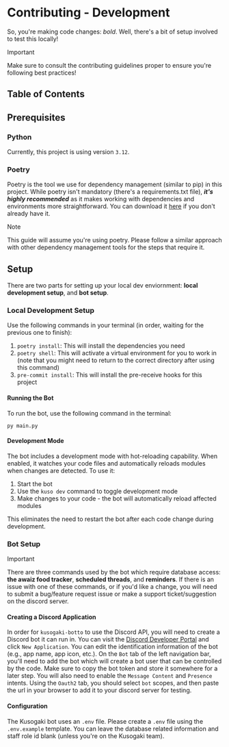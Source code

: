 # Contributing - Development

So, you're making code changes: _bold_. Well, there's a bit of setup involved to test this locally!

> [!IMPORTANT]
> Make sure to consult the contributing guidelines proper to ensure you're following best practices!

## Table of Contents

## Prerequisites

### Python

Currently, this project is using version `3.12`.

### Poetry

Poetry is the tool we use for dependency management (similar to pip) in this project. While poetry isn't mandatory (there's a requirements.txt file), _**it's highly recommended**_ as it makes working with dependencies and environments more straightforward. You can download it [here](https://python-poetry.org/) if you don't already have it.

> [!NOTE]
> This guide will assume you're using poetry. Please follow a similar approach with other dependency management tools for the steps that require it.

## Setup

There are two parts for setting up your local dev enviornment: **local development setup**, and **bot setup**.

### Local Development Setup
Use the following commands in your terminal (in order, waiting for the previous one to finish):

1. `poetry install`: This will install the dependencies you need
2. `poetry shell`: This will activate a virtual environment for you to work in (note that you might need to return to the correct directory after using this command)
3. `pre-commit install`: This will install the pre-receive hooks for this project

#### Running the Bot

To run the bot, use the following command in the terminal:
```
py main.py
```

#### Development Mode

The bot includes a development mode with hot-reloading capability. When enabled, it watches your code files and automatically reloads modules when changes are detected. To use it:

1. Start the bot
2. Use the `kuso dev` command to toggle development mode
3. Make changes to your code - the bot will automatically reload affected modules

This eliminates the need to restart the bot after each code change during development.

### Bot Setup

> [!IMPORTANT]
> There are three commands used by the bot which require database access:  **the awaiz food tracker**, **scheduled threads**, and **reminders**. If there is an issue with one of these commands, or if you'd like a change, you will need to submit a bug/feature request issue or make a support ticket/suggestion on the discord server.

#### Creating a Discord Application

In order for `kusogaki-botto` to use the Discord API, you will need to create a Discord bot it can run in. You can visit the [Discord Developer Portal](https://discord.com/developers/applications/)  and click `New Application`. You can edit the identification information of the bot (e.g., app name, app icon, etc.). On the `Bot` tab of the left navigation bar, you'll need to add the bot which will create a bot user that can be controlled by the code. Make sure to copy the bot token and store it somewhere for a later step. You will also need to enable the `Message Content` and `Presence` intents. Using the `Oauth2` tab, you should select `bot` scopes, and then paste the url in your browser to add it to your discord server for testing.

#### Configuration

The Kusogaki bot uses an `.env` file. Please create a `.env` file using the `.env.example` template. You can leave the database related information and staff role id blank (unless you're on the Kusogaki team).